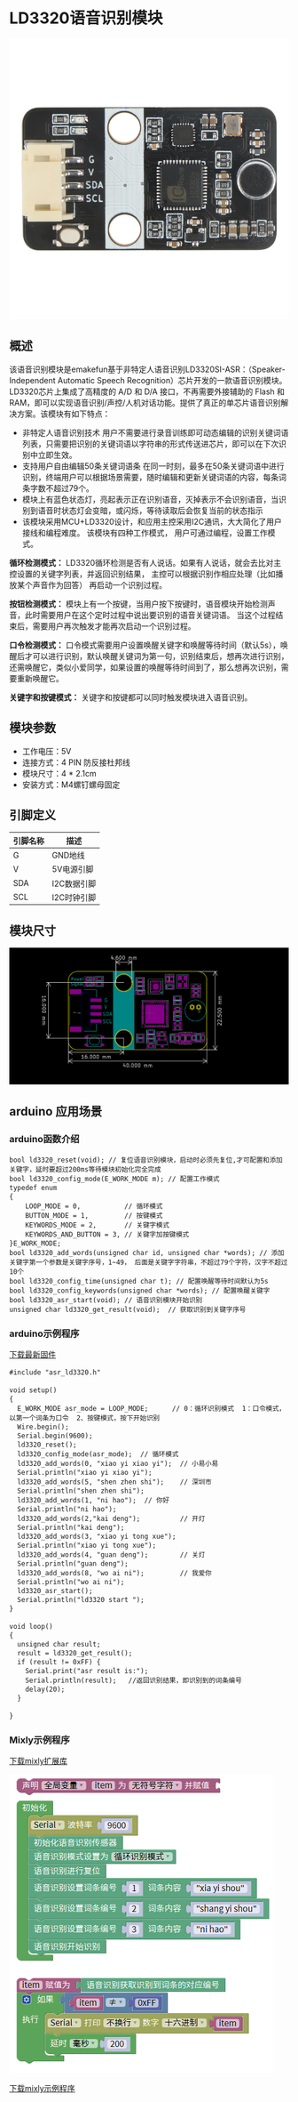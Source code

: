# LD3320语音识别模块

![02](ld3320_pic/ld3320.jpg)

## 概述

该语音识别模块是emakefun基于非特定人语音识别LD3320SI-ASR：（Speaker-Independent Automatic Speech Recognition）芯片开发的一款语音识别模块。LD3320芯片上集成了高精度的 A/D 和 D/A 接口，不再需要外接辅助的 Flash 和RAM，即可以实现语音识别/声控/人机对话功能。提供了真正的单芯片语音识别解决方案。该模块有如下特点：

- 非特定人语音识别技术
用户不需要进行录音训练即可动态编辑的识别关键词语列表，只需要把识别的关键词语以字符串的形式传送进芯片，即可以在下次识别中立即生效。
- 支持用户自由编辑50条关键词语条
在同一时刻，最多在50条关键词语中进行识别，终端用户可以根据场景需要，随时编辑和更新关键词语的内容，每条词条字数不超过79个。
- 模块上有蓝色状态灯，亮起表示正在识别语音，灭掉表示不会识别语音，当识别到语音时状态灯会变暗，或闪烁，等待读取后会恢复当前的状态指示
- 该模块采用MCU+LD3320设计，和应用主控采用I2C通讯，大大简化了用户接线和编程难度。
该模块有四种工作模式， 用户可通过编程，设置工作模式。



**循环检测模式：**
LD3320循环检测是否有人说话。如果有人说话，就会去比对主控设置的关键字列表，并返回识别结果， 主控可以根据识别作相应处理（比如播放某个声音作为回答） 再启动一个识别过程。

**按钮检测模式：**
 模块上有一个按键，当用户按下按键时，语音模块开始检测声音，此时需要用户在这个定时过程中说出要识别的语音关键词语。 当这个过程结束后，需要用户再次触发才能再次启动一个识别过程。

**口令检测模式：**
口令模式需要用户设置唤醒关键字和唤醒等待时间（默认5s），唤醒后才可以进行识别，默认唤醒关键词为第一句，识别结束后，想再次进行识别，还需唤醒它，类似小爱同学，如果设置的唤醒等待时间到了，那么想再次识别，需要重新唤醒它。

**关键字和按键模式：**
关键字和按键都可以同时触发模块进入语音识别。

## 模块参数

* 工作电压：5V
* 连接方式：4 PIN 防反接杜邦线
* 模块尺寸：4 * 2.1cm
* 安装方式：M4螺钉螺母固定

## 引脚定义

| 引脚名称| 描述 |
|---- |----|
| G | GND地线 |
| V | 5V电源引脚 |
| SDA | I2C数据引脚 |
| SCL | I2C时钟引脚   |

## 模块尺寸

![03](ld3320_pic/2.png)

##  arduino 应用场景

### arduino函数介绍

```
bool ld3320_reset(void); // 复位语音识别模块，启动时必须先复位,才可配置和添加关键字，延时要超过200ms等待模块初始化完全完成
bool ld3320_config_mode(E_WORK_MODE m); // 配置工作模式
typedef enum
{
    LOOP_MODE = 0,           // 循环模式
    BUTTON_MODE = 1,         // 按键模式
    KEYWORDS_MODE = 2,       // 关键字模式
    KEYWORDS_AND_BUTTON = 3, // 关键字加按键模式
}E_WORK_MODE;
bool ld3320_add_words(unsigned char id, unsigned char *words); // 添加关键字第一个参数是关键字序号，1~49， 后面是关键字字符串，不超过79个字符，汉字不超过10个
bool ld3320_config_time(unsigned char t); // 配置唤醒等待时间默认为5s
bool ld3320_config_keywords(unsigned char *words); // 配置唤醒关键字
bool ld3320_asr_start(void); // 语音识别模块开始识别
unsigned char ld3320_get_result(void);  // 获取识别到关键字序号
```
### arduino示例程序

[下载最新固件](http://www.emakefun.com/uploads/data/asr_control.zip)

```
#include "asr_ld3320.h"

void setup()
{
  E_WORK_MODE asr_mode = LOOP_MODE;      // 0：循环识别模式  1：口令模式，以第一个词条为口令  2、按键模式，按下开始识别
  Wire.begin();
  Serial.begin(9600);
  ld3320_reset();
  ld3320_config_mode(asr_mode);  // 循环模式
  ld3320_add_words(0, "xiao yi xiao yi");  // 小易小易
  Serial.println("xiao yi xiao yi");
  ld3320_add_words(5, "shen zhen shi");    // 深圳市
  Serial.println("shen zhen shi");
  ld3320_add_words(1, "ni hao");  // 你好
  Serial.println("ni hao");
  ld3320_add_words(2,"kai deng");          // 开灯
  Serial.println("kai deng");
  ld3320_add_words(3, "xiao yi tong xue");              
  Serial.println("xiao yi tong xue");
  ld3320_add_words(4, "guan deng");        // 关灯
  Serial.println("guan deng");
  ld3320_add_words(8, "wo ai ni");         // 我爱你
  Serial.println("wo ai ni");
  ld3320_asr_start();
  Serial.println("ld3320 start ");
}

void loop()
{
  unsigned char result;
  result = ld3320_get_result();
  if (result != 0xFF) {
    Serial.print("asr result is:");
    Serial.println(result);   //返回识别结果，即识别到的词条编号
    delay(20);
  }

}
```
### Mixly示例程序

[下载mixly扩展库](http://www.emakefun.com/sources/sensor.7z)

![语音](ld3320_pic/mixly_voice.png)

[下载mixly示例程序](http://www.emakefun.com/sources/voice.mix)